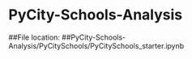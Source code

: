 # PyCity-Schools-Analysis
##File location: 
##PyCity-Schools-Analysis/PyCitySchools/PyCitySchools_starter.ipynb
